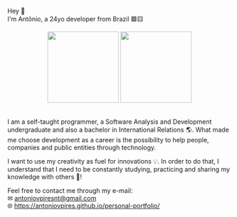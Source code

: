Hey 👋 <br> 
I'm Antônio, a 24yo developer from Brazil 🟩🟨

<div align="center">
  <a href="https://github.com/antoniovpires"></a>
  <img height="160em" src="https://github-readme-stats.vercel.app/api?username=antoniovpires&show_icons=true&theme=noctis_minimus&include_all_commits=true&count_private=true"/>
  <img height="160em" src="https://github-readme-stats.vercel.app/api/top-langs/?username=antoniovpires&layout=compact&langs_count=4&theme=noctis_minimus"/>
</div>
<br>

I am a self-taught programmer, a Software Analysis and Development undergraduate and also a bachelor in International Relations 🌎. What made me choose development as a career is the possibility to help people, companies and public entities through technology. 
  
I want to use my creativity as fuel for innovations 💡. In order to do that, I understand that I need to be constantly studying, practicing and sharing my knowledge with others 🤝! 

Feel free to contact me through my e-mail:<br>
✉ antoniovpiresnt@gmail.com <br>
🌐 https://antoniovpires.github.io/personal-portfolio/
